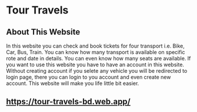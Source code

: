 # Tour Travels

## About This Website
In this website you can check and book tickets for four transport i.e. Bike, Car, Bus, Train. You can know how many transport is available on specific rote and date in details. You can even know how many seats are available. If you want to use this website you have to have an account in this website. Without creating account if you selete any vehicle you will be redirected to login page, there you can login to you account and even create new account. This website will make you life little bit easier.


## https://tour-travels-bd.web.app/